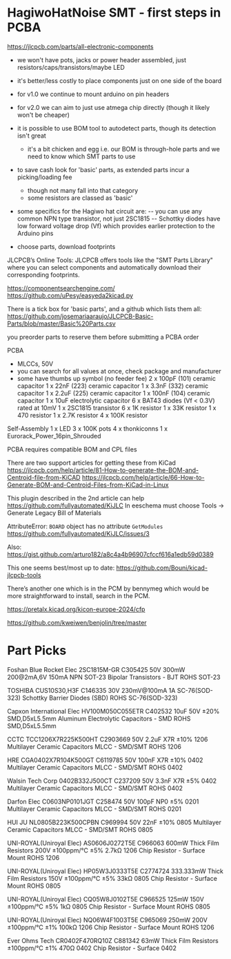 # HagiwoHatNoise SMT - first steps in PCBA

https://jlcpcb.com/parts/all-electronic-components

- we won't have pots, jacks or power header assembled, just resistors/caps/transistors/maybe LED
- it's better/less costly to place components just on one side of the board
- for v1.0 we continue to mount arduino on pin headers
- for v2.0 we can aim to just use atmega chip directly (though it likely won't be cheaper)
- it is possible to use BOM tool to autodetect parts, though its detection isn't great
	- it's a bit chicken and egg i.e. our BOM is through-hole parts and we need to know which SMT parts to use
- to save cash look for 'basic' parts, as extended parts incur a picking/loading fee
	- though not many fall into that category 
	- some resistors are classed as 'basic'
- some specifics for the Hagiwo hat circuit are:
-- you can use any common NPN type transistor, not just 2SC1815
-- Schottky diodes have low forward voltage drop (Vf) which provides earlier protection to the Arduino pins

- choose parts, download footprints

JLCPCB’s Online Tools: JLCPCB offers tools like the "SMT Parts Library" where you can select components and automatically download their corresponding footprints.

https://componentsearchengine.com/
https://github.com/uPesy/easyeda2kicad.py

There is a tick box for 'basic parts', and a github which lists them all:
https://github.com/josemariaaraujo/JLCPCB-Basic-Parts/blob/master/Basic%20Parts.csv


you preorder parts to reserve them before submitting a PCBA order

PCBA
- MLCCs, 50V
- you can search for all values at once, check package and manufacturer
- some have thumbs up symbol (no feeder fee)
2 x 100pF (101) ceramic capacitor
1 x 22nF (223) ceramic capacitor
1 x 3.3nF (332) ceramic capacitor
1 x 2.2uF (225) ceramic capacitor
1 x 100nF (104) ceramic capacitor
1 x 10uF electrolytic capacitor
6 x BAT43 diodes (Vf < 0.3V) rated at 10mV
1 x 2SC1815 transistor 
6 x 1K resistor
1 x 33K resistor
1 x 470 resistor
1 x 2.7K resistor
4 x 100K resistor

Self-Assembly
1 x LED
3 x 100K pots
4 x thonkiconns
1 x Eurorack_Power_16pin_Shrouded

PCBA requires compatible BOM and CPL files

There are two support articles for getting these from KiCad
https://jlcpcb.com/help/article/81-How-to-generate-the-BOM-and-Centroid-file-from-KiCAD
https://jlcpcb.com/help/article/66-How-to-Generate-BOM-and-Centroid-Files-from-KiCad-in-Linux

This plugin described in the 2nd article can help
https://github.com/fullyautomated/KiJLC
In eeschema must choose Tools -> Generate Legacy Bill of Materials

AttributeError: `BOARD` object has no attribute `GetModules`
https://github.com/fullyautomated/KiJLC/issues/3

Also:
https://gist.github.com/arturo182/a8c4a4b96907cfccf616a1edb59d0389

This one seems best/most up to date:
https://github.com/Bouni/kicad-jlcpcb-tools

There’s another one which is in the PCM by bennymeg which would be more straightforward to install, search in the PCM.

https://pretalx.kicad.org/kicon-europe-2024/cfp

https://github.com/kweiwen/benjolin/tree/master


# Part Picks

Foshan Blue Rocket Elec 2SC1815M-GR C305425
50V 300mW 200@2mA,6V 150mA NPN SOT-23 Bipolar Transistors - BJT ROHS
SOT-23

TOSHIBA CUS10S30,H3F C146335
30V 230mV@100mA 1A SC-76(SOD-323) Schottky Barrier Diodes (SBD) ROHS
SC-76(SOD-323)

Capxon International Elec HV100M050C055ETR C402532
10uF 50V ±20% SMD,D5xL5.5mm Aluminum Electrolytic Capacitors - SMD ROHS
SMD,D5xL5.5mm

CCTC TCC1206X7R225K500HT C2903669
50V 2.2uF X7R ±10% 1206 Multilayer Ceramic Capacitors MLCC - SMD/SMT ROHS
1206

HRE CGA0402X7R104K500GT C6119785
50V 100nF X7R ±10% 0402 Multilayer Ceramic Capacitors MLCC - SMD/SMT ROHS
0402

Walsin Tech Corp 0402B332J500CT C237209
50V 3.3nF X7R ±5% 0402 Multilayer Ceramic Capacitors MLCC - SMD/SMT ROHS
0402

Darfon Elec C0603NP0101JGT C258474
50V 100pF NP0 ±5% 0201 Multilayer Ceramic Capacitors MLCC - SMD/SMT ROHS
0201

HUI JU NL0805B223K500CPBN C969994
50V 22nF ±10% 0805 Multilayer Ceramic Capacitors MLCC - SMD/SMT ROHS
0805

UNI-ROYAL(Uniroyal Elec) AS0606J0272T5E C966063
600mW Thick Film Resistors 200V ±100ppm/℃ ±5% 2.7kΩ 1206 Chip Resistor - Surface Mount ROHS
1206

UNI-ROYAL(Uniroyal Elec) HP05W3J0333T5E C2774724
333.333mW Thick Film Resistors 150V ±100ppm/℃ ±5% 33kΩ 0805 Chip Resistor - Surface Mount ROHS
0805

UNI-ROYAL(Uniroyal Elec) CQ05W8J0102T5E C966525
125mW 150V ±100ppm/℃ ±5% 1kΩ 0805 Chip Resistor - Surface Mount ROHS
0805

UNI-ROYAL(Uniroyal Elec) NQ06W4F1003T5E C965069
250mW 200V ±100ppm/℃ ±1% 100kΩ 1206 Chip Resistor - Surface Mount ROHS
1206

Ever Ohms Tech CR0402F470RQ10Z C881342
63mW Thick Film Resistors ±100ppm/℃ ±1% 470Ω 0402 Chip Resistor - Surface
0402